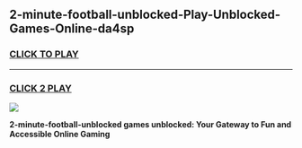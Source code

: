 
## 2-minute-football-unblocked-Play-Unblocked-Games-Online-da4sp
<h3>
<a href="https://premium76.site?title=2-minute-football-unblocked&ref=25A">CLICK TO PLAY</a></h3>
<hr>

<h3>
<a href="https://premium76.site?title=2-minute-football-unblocked&ref=25A">CLICK 2 PLAY</a>
  
</h3>

<a href="https://premium76.site?title=2-minute-football-unblocked&ref=25A"><img src="https://clearcache.store/games.png"></a>


**2-minute-football-unblocked games unblocked: Your Gateway to Fun and Accessible Online Gaming**
